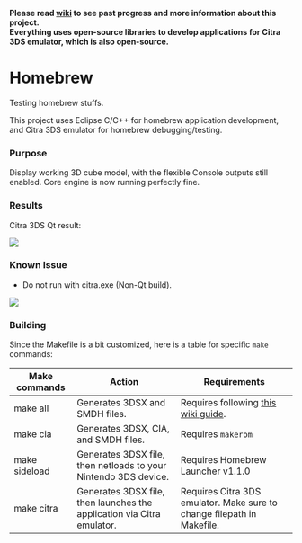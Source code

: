**Please read [wiki](https://github.com/tommai78101/homebrew/wiki) to see past progress and more information about this project.**   
**Everything uses open-source libraries to develop applications for Citra 3DS emulator, which is also open-source.**   

# Homebrew

Testing homebrew stuffs.

This project uses Eclipse C/C++ for homebrew application development, and Citra 3DS emulator for homebrew debugging/testing.

### Purpose

Display working 3D cube model, with the flexible Console outputs still enabled. Core engine is now running perfectly fine.

### Results

Citra 3DS Qt result:

![](http://i.imgur.com/Ai8Uvxt.png)

### Known Issue

* Do not run with citra.exe (Non-Qt build).

![](http://i.imgur.com/fIGscMk.png)

### Building

Since the Makefile is a bit customized, here is a table for specific `make` commands:

|Make commands|Action|Requirements|
|---|---|---|
|make all|Generates 3DSX and SMDH files.|Requires following [this wiki guide](https://github.com/wedr2/Guide/wiki/Setting-up-3DS-Homebrew-development-environment-using-Eclipse-CDT-for-C-and-CPP).|
|make cia|Generates 3DSX, CIA, and SMDH files.|Requires `makerom`|
|make sideload|Generates 3DSX file, then netloads to your Nintendo 3DS device.|Requires Homebrew Launcher v1.1.0|
|make citra|Generates 3DSX file, then launches the application via Citra emulator.|Requires Citra 3DS emulator. Make sure to change filepath in Makefile.|

